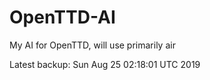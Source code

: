 # OpenTTD-AI
My AI for OpenTTD, will use primarily air

Latest backup: Sun Aug 25 02:18:01 UTC 2019
